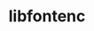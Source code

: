 ---
title: "libfontenc"
layout: cache
categories: [package, v0.21.0]
meta: {"versions": ["1.1.7"], "compilers": ["gcc@=11.1.0"], "oss": ["ubuntu20.04"], "platforms": ["linux"], "targets": ["x86_64_v3"], "stacks": ["data-vis-sdk", "root"], "num_specs": 1, "num_specs_by_stack": {"root": 1, "data-vis-sdk": 1}}
spec_details: [{"hash": "234fjtdic4bxrp5ljfyhrmpozu4xla43", "compiler": "gcc@=11.1.0", "versions": ["1.1.7"], "os": "ubuntu20.04", "platform": "linux", "target": "x86_64_v3", "variants": ["build_system=autotools"], "stacks": ["root", "data-vis-sdk"], "size": "-", "tarball": "https://binaries.spack.io/releases/v0.21.0/build_cache/linux-ubuntu20.04-x86_64_v3/gcc-11.1.0/libfontenc-1.1.7/linux-ubuntu20.04-x86_64_v3-gcc-11.1.0-libfontenc-1.1.7-234fjtdic4bxrp5ljfyhrmpozu4xla43.spack"}]
---